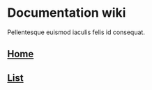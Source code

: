 # Documentation wiki
Pellentesque euismod iaculis felis id consequat.

## [Home](https://github.com/Consectetur/documentation/wiki/Nam)

## [List](https://github.com/Consectetur/documentation/wiki)
